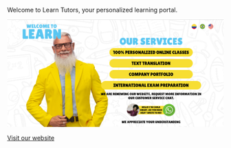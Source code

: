 Welcome to Learn Tutors, your personalized learning portal.

![Preview of Learn Tutors](./img-learn-tutors/Welcome.png)

[Visit our website](https://learn-tutors.com)

